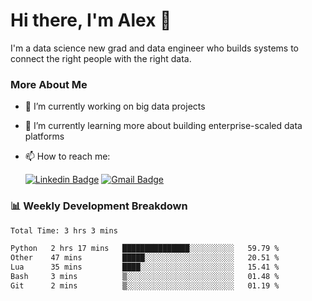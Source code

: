# Hi there, I'm Alex  👋

I'm a data science new grad and data engineer who builds systems to connect the right people with the right data. 

### More About Me

- 🔭 I’m currently working on big data projects
- 🌱 I’m currently learning more about building enterprise-scaled data platforms
- 📫 How to reach me:

  [![Linkedin Badge](https://img.shields.io/badge/LinkedIn-0077B5?style=for-the-badge&logo=linkedin&logoColor=white)](https://www.linkedin.com/in/itsalexchen) [![Gmail Badge](https://img.shields.io/badge/Gmail-D14836?style=for-the-badge&logo=gmail&logoColor=white)](mailto:itsalexchen@gmail.com)




### 📊 Weekly Development Breakdown
<!--START_SECTION:waka-->

```txt
Total Time: 3 hrs 3 mins

Python   2 hrs 17 mins   ███████████████░░░░░░░░░░   59.79 %
Other    47 mins         █████░░░░░░░░░░░░░░░░░░░░   20.51 %
Lua      35 mins         ████░░░░░░░░░░░░░░░░░░░░░   15.41 %
Bash     3 mins          ▒░░░░░░░░░░░░░░░░░░░░░░░░   01.48 %
Git      2 mins          ▒░░░░░░░░░░░░░░░░░░░░░░░░   01.19 %
```

<!--END_SECTION:waka-->
